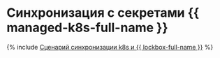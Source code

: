 # Синхронизация с секретами {{ managed-k8s-full-name }}

{% include [Сценарий синхронизации k8s и {{ lockbox-full-name }}](../../_tutorials/containers/kubernetes-lockbox-secrets.md) %}